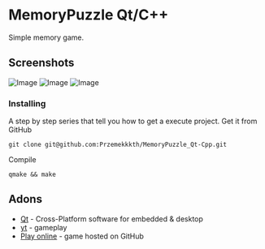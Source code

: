 # MemoryPuzzle Qt/C++
Simple memory game.
## Screenshots
![Image](https://user-images.githubusercontent.com/28188300/179404478-51209555-f0b4-431b-a28e-7c0cc4a56466.png)
![Image](https://user-images.githubusercontent.com/28188300/179404480-f2f5b7ed-ba8f-4b57-9dc3-a4d41b7031a5.png)
![Image](https://user-images.githubusercontent.com/28188300/179404481-a33359ac-8e4c-4faa-b912-ed3f11f16cc3.png)
### Installing
A step by step series  that tell you how to get a execute project.
Get it from GitHub
```
git clone git@github.com:Przemekkkth/MemoryPuzzle_Qt-Cpp.git
```
Compile
```
qmake && make
```

## Adons
* [Qt](https://www.qt.io/) - Cross-Platform software for embedded & desktop
* [yt](https://youtu.be/H4vZxkOIpcw) - gameplay
* [Play online](https://przemekkkth.github.io/memorypuzzle/index.html) - game hosted on GitHub
